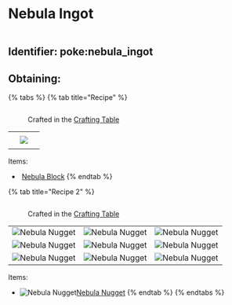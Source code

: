 # Nebula Ingot

<figure><img src="https://github.com/user-attachments/assets/21b0e1ab-de86-4f43-8618-453683820f4b" alt=""><figcaption></figcaption></figure>



## Identifier: poke:nebula\_ingot

## Obtaining:

{% tabs %}
{% tab title="Recipe" %}
<figure><img src="https://minecraft.wiki/images/thumb/Crafting_Table_JE4_BE3.png/150px-Crafting_Table_JE4_BE3.png?5767f" alt=""><figcaption><p>Crafted in the <a href="https://minecraft.wiki/w/Crafting_Table">Crafting Table</a></p></figcaption></figure>

|     |                                                                                      |     |
| :-: | :----------------------------------------------------------------------------------: | :-: |
|     |                                                                                      |     |
|     | ![](https://github.com/user-attachments/assets/d7998150-2531-4071-91d8-5210c8bc5795) |     |
|     |                                                                                      |     |

Items:

* <img src="https://github.com/user-attachments/assets/d7998150-2531-4071-91d8-5210c8bc5795" alt="" data-size="line"> [Nebula Block](../../blocks/ore-blocks/nebula-block.md)
{% endtab %}

{% tab title="Recipe 2" %}


<figure><img src="https://minecraft.wiki/images/thumb/Crafting_Table_JE4_BE3.png/150px-Crafting_Table_JE4_BE3.png?5767f" alt=""><figcaption><p>Crafted in the <a href="https://minecraft.wiki/w/Crafting_Table">Crafting Table</a></p></figcaption></figure>

|                                                                                                   |                                                                                                   |                                                                                                   |
| :-----------------------------------------------------------------------------------------------: | :-----------------------------------------------------------------------------------------------: | :-----------------------------------------------------------------------------------------------: |
| ![Nebula Nugget](https://github.com/user-attachments/assets/8a9b549c-7be4-40a6-b91a-e52d4bc316e6) | ![Nebula Nugget](https://github.com/user-attachments/assets/8a9b549c-7be4-40a6-b91a-e52d4bc316e6) | ![Nebula Nugget](https://github.com/user-attachments/assets/8a9b549c-7be4-40a6-b91a-e52d4bc316e6) |
| ![Nebula Nugget](https://github.com/user-attachments/assets/8a9b549c-7be4-40a6-b91a-e52d4bc316e6) | ![Nebula Nugget](https://github.com/user-attachments/assets/8a9b549c-7be4-40a6-b91a-e52d4bc316e6) | ![Nebula Nugget](https://github.com/user-attachments/assets/8a9b549c-7be4-40a6-b91a-e52d4bc316e6) |
| ![Nebula Nugget](https://github.com/user-attachments/assets/8a9b549c-7be4-40a6-b91a-e52d4bc316e6) | ![Nebula Nugget](https://github.com/user-attachments/assets/8a9b549c-7be4-40a6-b91a-e52d4bc316e6) | ![Nebula Nugget](https://github.com/user-attachments/assets/8a9b549c-7be4-40a6-b91a-e52d4bc316e6) |

Items:

* <img src="https://github.com/user-attachments/assets/8a9b549c-7be4-40a6-b91a-e52d4bc316e6" alt="Nebula Nugget" data-size="line">[Nebula Nugget](../nuggets/nebula-nugget.md)
{% endtab %}
{% endtabs %}
